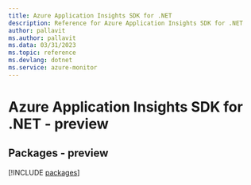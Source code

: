 ```yaml
---
title: Azure Application Insights SDK for .NET
description: Reference for Azure Application Insights SDK for .NET
author: pallavit
ms.author: pallavit
ms.data: 03/31/2023
ms.topic: reference
ms.devlang: dotnet
ms.service: azure-monitor
---
```

# Azure Application Insights SDK for .NET - preview
## Packages - preview
[!INCLUDE [packages](application-insights-index.md)]